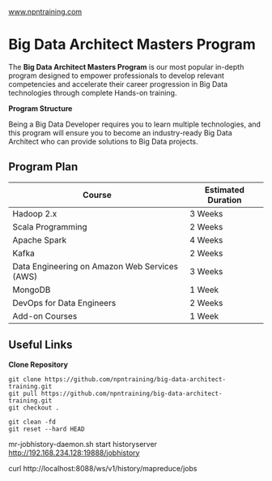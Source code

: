 <a href="www.npntraining.com">www.npntraining.com</a>


# Big Data Architect Masters Program

The **Big Data Architect Masters Program** is our most popular in-depth program designed to empower professionals to develop relevant competencies and accelerate their career progression in Big Data technologies through complete Hands-on training.

**Program Structure**

Being a Big Data Developer requires you to learn multiple technologies, and this program will ensure you to become an industry-ready Big Data Architect who can provide solutions to Big Data projects.

## Program Plan

| Course                                        | Estimated Duration |
| --------------------------------------------- | ------------------ |
| Hadoop 2.x                                    | 3 Weeks            |
| Scala Programming                             | 2 Weeks            |
| Apache Spark                                  | 4 Weeks            |
| Kafka                                         | 2 Weeks            |
| Data Engineering on Amazon Web Services (AWS) | 3 Weeks            |
| MongoDB                                       | 1 Week             |
| DevOps for Data Engineers                     | 2 Weeks            |
| Add-on Courses                                | 1 Week             |



## Useful Links

__Clone Repository__

```
git clone https://github.com/npntraining/big-data-architect-training.git
git pull https://github.com/npntraining/big-data-architect-training.git
git checkout .

git clean -fd
git reset --hard HEAD

```

mr-jobhistory-daemon.sh start historyserver
http://192.168.234.128:19888/jobhistory


curl http://localhost:8088/ws/v1/history/mapreduce/jobs